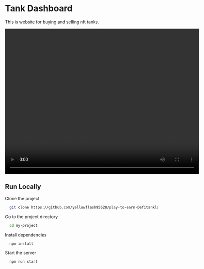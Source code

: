 
# Tank Dashboard

This is website for buying and selling nft tanks.

<video width="640" height="480" controls>
  <source src="https://github.com/yellowflash95628/play-to-earn-Defitankland-frontend/blob/main/src/assets/defiland.mp4" type="video/mp4">
  Your browser does not support the video tag.
</video>

## Run Locally

Clone the project

```bash
  git clone https://github.com/yellowflash95628/play-to-earn-Defitankland-frontend.git
```

Go to the project directory

```bash
  cd my-project
```

Install dependencies

```bash
  npm install
```

Start the server

```bash
  npm run start
```

